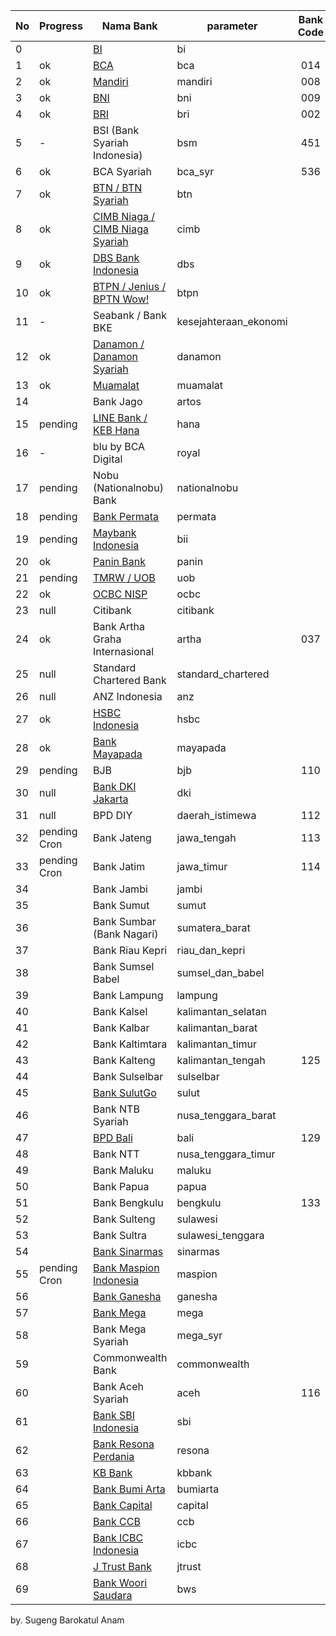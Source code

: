 |No|Progress|Nama Bank |parameter|Bank Code|SWIFT|
|---|---|---|---|:---:|:---:|
|0||[BI](https://www.bi.go.id/id/statistik/informasi-kurs/transaksi-bi/default.aspx)|bi|||
|1|ok |[BCA](https://www.bca.co.id/id/informasi/kurs)	|bca|014|[CENAIDJA](https://swift.cpalytics.workers.dev/ID/CENAIDJA)|
|2|ok |[Mandiri](https://www.bankmandiri.co.id/en/kurs)	|mandiri|008|[BMRIIDJA](https://swift.cpalytics.workers.dev/ID/BMRIIDJA)|
|3|ok |[BNI](https://www.bni.co.id/id-id/beranda/informasi-valas)	|bni|009|[BNINIDJA](https://swift.cpalytics.workers.dev/ID/BNINIDJA)|
|4|ok |[BRI](https://bri.co.id/kurs-detail)	|bri|002|[BRINIDJA](https://swift.cpalytics.workers.dev/ID/BRINIDJA)|
|5|- |BSI (Bank Syariah Indonesia)	|bsm|451|[BSMDIDJA](https://swift.cpalytics.workers.dev/ID/BSMDIDJA)|
|6|ok |BCA Syariah	|bca_syr|536||
|7|ok |[BTN / BTN Syariah]()	|btn||[BTANIDJA](https://swift.cpalytics.workers.dev/ID/BTANIDJA)|
|8|ok |[CIMB Niaga / CIMB Niaga Syariah](https://www.cimbniaga.co.id/id/personal/treasury/kurs-valas)	|cimb||[BNIAIDJA](https://swift.cpalytics.workers.dev/ID/BNIAIDJA)|
|9|ok |[DBS Bank Indonesia](https://www.dbs.id/id/treasures-id/forex.page)	|dbs|||
|10|ok |[BTPN / Jenius / BPTN Wow!](https://www.btpn.com/id/prime-lending-rate/kurs)	|btpn||[TAPEIDJ1](https://swift.cpalytics.workers.dev/ID/TAPEIDJ1)|
|11|- |Seabank / Bank BKE	|kesejahteraan_ekonomi|||
|12|ok |[Danamon / Danamon Syariah](https://www.danamon.co.id/id/Kurs-Details)	|danamon||[BDINIDJA](https://swift.cpalytics.workers.dev/ID/BDINIDJA)|
|13|ok |[Muamalat](https://www.bankmuamalat.co.id/index.php/kurs)	|muamalat||[MUAMIDJ1](https://swift.cpalytics.workers.dev/ID/MUAMIDJ1)|
|14||Bank Jago	|artos|||
|15|pending |[LINE Bank / KEB Hana](https://myhana.co.id/gibPT/intn/rate/exchange/index)	|hana||[HNBNIDJA](https://swift.cpalytics.workers.dev/ID/HNBNIDJA)|
|16|- |blu by BCA Digital	|royal|||
|17|pending |Nobu (Nationalnobu) Bank	|nationalnobu|||
|18|pending |[Bank Permata](https://www.permatabank.com/en/kurs/nilai-tukar-mata-uang)	|permata||[BBBAIDJA](https://swift.cpalytics.workers.dev/ID/BBBAIDJA)|
|19|pending |[Maybank Indonesia](https://www.maybank.co.id/Business/forexrate)	|bii|||
|20|ok |[Panin Bank](https://www.panin.co.id/id/kurs)	|panin|||
|21|pending |[TMRW / UOB](https://www.uob.co.id/wealthbanking/kurs.page)	|uob||[BBIJIDJA](https://swift.cpalytics.workers.dev/ID/BBIJIDJA)|
|22|ok |[OCBC NISP](https://www.ocbc.id/id/nilai-tukar-mata-uang-asing)	|ocbc||[NISPIDJA](https://swift.cpalytics.workers.dev/ID/NISPIDJA)|
|23|null |Citibank	|citibank|||
|24|ok |Bank Artha Graha Internasional	|artha|037||
|25|null |Standard Chartered Bank	|standard_chartered||[SCBLIDJ](https://swift.cpalytics.workers.dev/ID/SCBLIDJ)|
|26|null |ANZ Indonesia	|anz|||
|27|ok |[HSBC Indonesia](https://www.hsbc.co.id/1/2/id/personal/foreign-exchange/real-time-fx-rates)	|hsbc|||
|28|ok |[Bank Mayapada](https://www.bankmayapada.com/biaya-tarif/info-kurs)	|mayapada||[MAYAIDJA](https://swift.cpalytics.workers.dev/ID/MAYAIDJA)|
|29|pending |BJB	|bjb|110|[PDJBIDJA](https://swift.cpalytics.workers.dev/ID/PDJBIDJA)|
|30|null |[Bank DKI Jakarta](https://website-api.bankdki.co.id/api/v1/kurs)	|dki|||
|31|null |BPD DIY	|daerah_istimewa|112||
|32|pending Cron |Bank Jateng	|jawa_tengah|113|[PDJGIDJA](https://swift.cpalytics.workers.dev/ID/PDJGIDJA)|
|33|pending Cron |Bank Jatim	|jawa_timur|114|[BJTMIDJA](https://swift.cpalytics.workers.dev/ID/BJTMIDJA)|
|34||Bank Jambi	|jambi|||
|35||Bank Sumut	|sumut||[PDSUIDSA](https://swift.cpalytics.workers.dev/ID/PDSUIDSA)|
|36||Bank Sumbar (Bank Nagari)	|sumatera_barat||[PDSBIDSP](https://swift.cpalytics.workers.dev/ID/PDSBIDSP)|
|37||Bank Riau Kepri	|riau_dan_kepri||[PDRIIDJA](https://swift.cpalytics.workers.dev/ID/PDRIIDJA)|
|38||Bank Sumsel Babel	|sumsel_dan_babel||[BSSPIDSP](https://swift.cpalytics.workers.dev/ID/BSSPIDSP)|
|39||Bank Lampung	|lampung|||
|40||Bank Kalsel	|kalimantan_selatan|||
|41||Bank Kalbar	|kalimantan_barat|||
|42||Bank Kaltimtara	|kalimantan_timur||[PDKTIDJA](https://swift.cpalytics.workers.dev/ID/PDKTIDJA)|
|43||Bank Kalteng	|kalimantan_tengah|125||
|44||Bank Sulselbar	|sulselbar|||
|45||[Bank SulutGo](https://www.banksulutgo.co.id/matauang)	|sulut|||
|46||Bank NTB Syariah	|nusa_tenggara_barat|||
|47||[BPD Bali](https://www.bpdbali.co.id/kurs)	|bali|129|[ABALIDBS](https://swift.cpalytics.workers.dev/ID/ABALIDBS)|
|48||Bank NTT	|nusa_tenggara_timur|||
|49||Bank Maluku	|maluku|||
|50||Bank Papua	|papua|||
|51||Bank Bengkulu	|bengkulu|133||
|52||Bank Sulteng	|sulawesi|||
|53||Bank Sultra	|sulawesi_tenggara|||
|54||[Bank Sinarmas](https://www.banksinarmas.com/id/kurs)	|sinarmas||[SBJKIDJA](https://swift.cpalytics.workers.dev/ID/SBJKIDJA)|
|55|pending Cron |[Bank Maspion Indonesia](https://www.bankmaspion.co.id/exchange-rates)	|maspion||[MASDIDJS](https://swift.cpalytics.workers.dev/ID/MASDIDJS)|
|56||[Bank Ganesha](https://www.bankganesha.co.id/)	|ganesha|||
|57||[Bank Mega](https://bankmega.com/id/bisnis/treasury)	|mega|||
|58||Bank Mega Syariah	|mega_syr||[BMSIIDJA](https://swift.cpalytics.workers.dev/ID/BMSIIDJA)|
|59||Commonwealth Bank	|commonwealth|||
|60||Bank Aceh Syariah	|aceh|116||
|61||[Bank SBI Indonesia](https://sbiindo.com/exchange_rate) |sbi||[SBIDIDJA](https://swift.cpalytics.workers.dev/ID/SBIDIDJA)|
|62||[Bank Resona Perdania](https://www.perdania.co.id/) |resona||[BPIAIDJA](https://swift.cpalytics.workers.dev/ID/BPIAIDJA)|
|63||[KB Bank](https://kbbank.co.id/currency-info)|kbbank|||
|64||[Bank Bumi Arta](https://www.bankbba.co.id/bumiarta/id/kurs/index) |bumiarta|||
|65||[Bank Capital](https://www.bankcapital.co.id/id)|capital|||
|66||[Bank CCB](https://idn.ccb.com/) |ccb|||
|67||[Bank ICBC Indonesia](https://papi.icbc.com.cn/exchanges/foreign?zone=indonesia)|icbc|||
|68||[J Trust Bank](https://www.jtrustbank.co.id/id/kurs_jtrust)|jtrust|||
|69||[Bank Woori Saudara](https://www.bankwoorisaudara.com/) |bws|||

by. Sugeng Barokatul Anam
